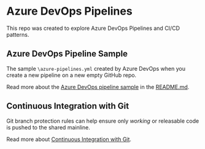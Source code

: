 # Azure DevOps Pipelines

This repo was created to explore Azure DevOps Pipelines and CI/CD patterns.

## Azure DevOps Pipeline Sample 

The sample `\azure-pipelines.yml` created by Azure DevOps when you create a new pipeline on a new empty GitHub repo. 

Read more about the [Azure DevOps pipeline sample](sample/README.md) in the [README.md](sample/README.md).

## Continuous Integration with Git

Git branch protection rules can help ensure only *working* or releasable code is pushed to the shared mainline.

Read more about [Continuous Integration with Git](ci/README.md).
